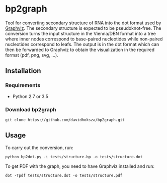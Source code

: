 # bp2graph
Tool for converting secondary structure of RNA into the dot format used by [Graphviz](http://www.graphviz.org/). 
The secondary structure is expected to be pseudoknot-free. 
The conversion turns the input structure in the Vienna/DBN format into a tree where inner nodes correspond to base-paired nucleotides while non-paired nucleotides correspond to leafs.
The output is in the dot format which can then be forwarded to Graphviz to obtain the visualization in the required format (pdf, png, svg, ...).

## Installation

### Requirements

- Python 2.7 or 3.5

### Download bp2graph

```
git clone https://github.com/davidhoksza/bp2graph.git
```

## Usage

To carry out the conversion, run:

```
python bp2dot.py -i tests/structure.bp -o tests/structure.dot
```

To get PDF with the graph, you need to have Graphviz installed and run:

```
dot -Tpdf tests/structure.dot -o tests/structure.pdf
```